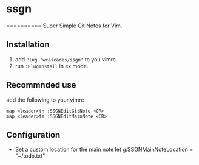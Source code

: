 # ssgn
==========
Super Simple Git Notes for Vim.

Installation
------------
1. add ```Plug 'wcascades/ssgn'``` to you vimrc.
2. run ```:PlugInstall``` in ex mode.

Recommnded use
------------
add the following to your vimrc
```
map <leader>tn :SSGNEditGitNote <CR>
map <leader>tm :SSGNEditMainNote <CR>
```

Configuration
------------
* Set a custom location for the main note
let g:SSGNMainNoteLocation = "~/todo.txt" 

